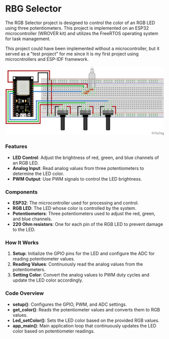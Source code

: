 # RBG Selector
The RGB Selector project is designed to control the color of an RGB LED using three potentiometers. This project is implemented on an ESP32 microcontroller (WROVER kit) and utilizes the FreeRTOS operating system for task management.

This project could have been implemented without a microcontroller, but it served as a "test project" for me since it is my first project using microcntrollers and ESP-IDF framework.

![Schematics](./Schematics.png)

### Features
- **LED Control**: Adjust the brightness of red, green, and blue channels of an RGB LED.
- **Analog Input**: Read analog values from three potentiometers to determine the LED color.
- **PWM Output**: Use PWM signals to control the LED brightness.

### Components
- **ESP32**: The microcontroller used for processing and control.
- **RGB LED**: The LED whose color is controlled by the system.
- **Potentiometers**: Three potentiometers used to adjust the red, green, and blue channels.
- **220 Ohm resistors**: One for each pin of the RGB LED to prevent damage to the LED.

### How It Works
1. **Setup**: Initialize the GPIO pins for the LED and configure the ADC for reading potentiometer values.
2. **Reading Values**: Continuously read the analog values from the potentiometers.
3. **Setting Color**: Convert the analog values to PWM duty cycles and update the LED color accordingly.

### Code Overview
- **setup()**: Configures the GPIO, PWM, and ADC settings.
- **get_color()**: Reads the potentiometer values and converts them to RGB values.
- **Led_setColor()**: Sets the LED color based on the provided RGB values.
- **app_main()**: Main application loop that continuously updates the LED color based on potentiometer readings.

